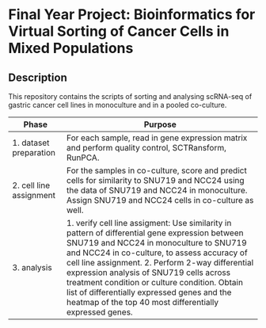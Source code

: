 # Final Year Project: Bioinformatics for Virtual Sorting of Cancer Cells in Mixed Populations

## Description
This repository contains the scripts of sorting and analysing scRNA-seq of gastric cancer cell lines in monoculture and in a pooled co-culture. 


| Phase | Purpose |
| ----- | -------| 
| 1. dataset preparation | For each sample, read in gene expression matrix and perform quality control, SCTRansform, RunPCA.|
2. cell line assignment | For the samples in co-culture, score and predict cells for similarity to SNU719 and NCC24 using the data of SNU719 and NCC24 in monoculture. Assign SNU719 and NCC24 cells in co-culture as well.
3. analysis | 1. verify cell line assigment: Use similarity in pattern of differential gene expression between SNU719 and NCC24 in monoculture to SNU719 and NCC24 in co-culture, to assess accuracy of cell line assignment. 2. Perform 2-way differential expression analysis of SNU719 cells across treatment condition or culture condition. Obtain list of differentially expressed genes and the heatmap of the top 40 most differentially expressed genes.

